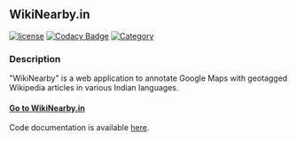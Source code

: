 ## WikiNearby.in
[![license](https://img.shields.io/github/license/mashape/apistatus.svg?maxAge=2592000)](https://github.com/tushar-agarwal/WikiNearby/blob/master/LICENSE.md) [![Codacy Badge](https://api.codacy.com/project/badge/Grade/2317a24a73b744209f2dfa4cc210fa0d)](https://www.codacy.com/app/tushar-agarwal/WikiNearby?utm_source=github.com&amp;utm_medium=referral&amp;utm_content=tushar-agarwal/WikiNearby&amp;utm_campaign=Badge_Grade) [![Category](https://img.shields.io/badge/Category-Coursework-ff69b4.svg)](https://github.com/tushar-agarwal/WikiNearby)

### Description
"WikiNearby" is a web application to annotate Google Maps with geotagged Wikipedia articles in various Indian languages. 

#### <a href="http://wikinearby.in" target="_blank">Go to WikiNearby.in</a>

Code documentation is available <a href="http://tushar-agarwal.github.io/WikiNearby/" target="_blank">here</a>.
